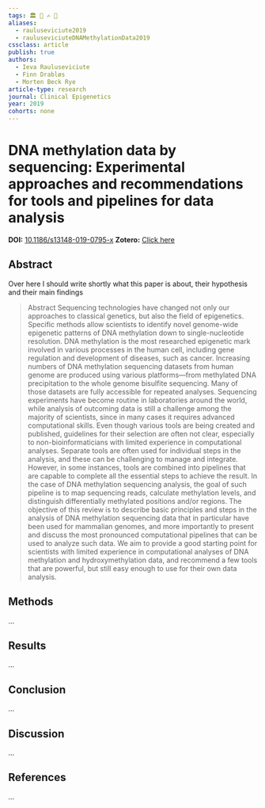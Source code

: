 ```yaml
---
tags: 🏛 🔬 ✍️ 🔖 
aliases:
  - rauluseviciute2019
  - rauluseviciuteDNAMethylationData2019
cssclass: article
publish: true
authors:
  - Ieva Rauluseviciute
  - Finn Drabløs
  - Morten Beck Rye
article-type: research
journal: Clinical Epigenetics
year: 2019
cohorts: none
---
```

# DNA methylation data by sequencing: Experimental approaches and recommendations for tools and pipelines for data analysis
**DOI:** [10.1186/s13148-019-0795-x](https://www.doi.org/10.1186/s13148-019-0795-x)
**Zotero:** [Click here](zotero://select/items/@rauluseviciuteDNAMethylationData2019)

## Abstract
Over here I should write shortly what this paper is about, their hypothesis and their main findings
> Abstract Sequencing technologies have changed not only our approaches to classical genetics, but also the field of epigenetics. Specific methods allow scientists to identify novel genome-wide epigenetic patterns of DNA methylation down to single-nucleotide resolution. DNA methylation is the most researched epigenetic mark involved in various processes in the human cell, including gene regulation and development of diseases, such as cancer. Increasing numbers of DNA methylation sequencing datasets from human genome are produced using various platforms—from methylated DNA precipitation to the whole genome bisulfite sequencing. Many of those datasets are fully accessible for repeated analyses. Sequencing experiments have become routine in laboratories around the world, while analysis of outcoming data is still a challenge among the majority of scientists, since in many cases it requires advanced computational skills. Even though various tools are being created and published, guidelines for their selection are often not clear, especially to non-bioinformaticians with limited experience in computational analyses. Separate tools are often used for individual steps in the analysis, and these can be challenging to manage and integrate. However, in some instances, tools are combined into pipelines that are capable to complete all the essential steps to achieve the result. In the case of DNA methylation sequencing analysis, the goal of such pipeline is to map sequencing reads, calculate methylation levels, and distinguish differentially methylated positions and/or regions. The objective of this review is to describe basic principles and steps in the analysis of DNA methylation sequencing data that in particular have been used for mammalian genomes, and more importantly to present and discuss the most pronounced computational pipelines that can be used to analyze such data. We aim to provide a good starting point for scientists with limited experience in computational analyses of DNA methylation and hydroxymethylation data, and recommend a few tools that are powerful, but still easy enough to use for their own data analysis.

## Methods
...

## Results
...

## Conclusion
...

## Discussion
...

## References
...